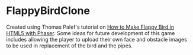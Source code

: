 # FlappyBirdClone

Created using Thomas Palef's tutorial on [How to Make Flappy Bird in HTML5 with Phaser](http://www.lessmilk.com/about). Some ideas for future development of this game includes allowing the player to upload their own face and obstacle images to be used in replacement of the bird and the pipes.
